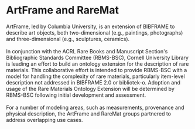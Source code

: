 # ArtFrame and RareMat

ArtFrame, led by Columbia University, is an extension of BIBFRAME to describe art objects, both two-dimensional (e.g., paintings, photographs) and three-dimensional (e.g., sculptures, ceramics). <br /><br />
In conjunction with the ACRL Rare Books and Manuscript Section's Bibliographic Standards Committee (RBMS-BSC), Cornell University Library is leading an effort to build an ontology extension for the description of rare materials. This collaborative effort is intended to provide RBMS-BSC with a model for handling the complexity of rare materials, particularly item-level description not addressed in BIBFRAME 2.0 or bibliotek-o. Adoption and usage of the Rare Materials Ontology Extension will be determined by RBMS-BSC following initial development and assessment.<br /><br />
For a number of modeling areas, such as measurements, provenance and physical description, the ArtFrame and RareMat groups partnered to address overlapping use cases. 
